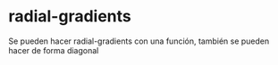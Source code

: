# radial-gradients

Se pueden hacer radial-gradients con una función, también se pueden hacer de forma diagonal